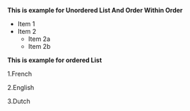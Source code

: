 
**This is example for Unordered List And Order Within Order**
* Item 1
* Item 2
  * Item 2a
  * Item 2b

**This is example for ordered List**

1.French 

2.English

3.Dutch

